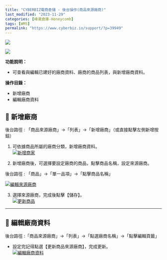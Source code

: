 ```yaml
---
title: "CYBERBIZ電商倉儲 - 後台操作(商品來源廠商)"
last_modified: "2023-11-29"
categories: [峰潮倉庫-Honeycomb]
tags: [WMS]
permalink: "https://www.cyberbiz.io/support/?p=39949"
---
```


![](https://www.cyberbiz.io/support/wp-content/uploads/適用站別.png)

[![](https://www.cyberbiz.io/support/wp-content/uploads/台灣站.png)](https://www.cyberbiz.io/support/?page_id=2490)

**功能說明：**  

* 可查看與編輯已建好的廠商資料、廠商的商品列表，與新增廠商資料。

**操作目錄：**

* 新增廠商
* 編輯廠商資料

## 📌 新增廠商


後台路徑 : 「商品來源廠商」→「列表」→「新增廠商」（或直接點擊左側新增按鈕）  


1. 可依據商品所屬的廠商分類，新增廠商資料。  
[![新增商家](https://www.cyberbiz.io/support/wp-content/uploads/WMS商家後台操作手冊-商品來源廠商01.png)](https://www.cyberbiz.io/support/wp-content/uploads/WMS商家後台操作手冊-商品來源廠商01.png)



2. 新增廠商後，可選擇要設定廠商的商品，點擊商品名稱，設定來源廠商。  

後台路徑 : 「商品」→「單一品項」→「點擊商品名稱」  

[![編輯來源廠商](https://www.cyberbiz.io/support/wp-content/uploads/WMS商家後台操作手冊-商品來源廠商02.png)](https://www.cyberbiz.io/support/wp-content/uploads/WMS商家後台操作手冊-商品來源廠商02.png)



3. 選擇來源廠商，完成後點擊【儲存】。  
[![更新商品](https://www.cyberbiz.io/support/wp-content/uploads/WMS商家後台操作手冊-商品來源廠商03.png)](https://www.cyberbiz.io/support/wp-content/uploads/WMS商家後台操作手冊-商品來源廠商03.png)



* * *



## 📌 編輯廠商資料


後台路徑 :「商品來源廠商」→「列表」→「點選廠商名稱」→「點擊編輯頁籤」  


* 設定完記得點選【更新商品來源廠商】，完成更新。  
[![編輯廠商資料](https://www.cyberbiz.io/support/wp-content/uploads/WMS商家後台操作手冊-商品來源廠商04.png)](https://www.cyberbiz.io/support/wp-content/uploads/WMS商家後台操作手冊-商品來源廠商04.png)



